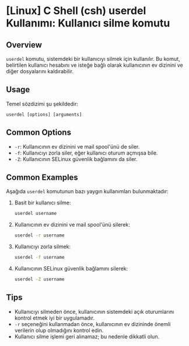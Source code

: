 # [Linux] C Shell (csh) userdel Kullanımı: Kullanıcı silme komutu

## Overview
`userdel` komutu, sistemdeki bir kullanıcıyı silmek için kullanılır. Bu komut, belirtilen kullanıcı hesabını ve isteğe bağlı olarak kullanıcının ev dizinini ve diğer dosyalarını kaldırabilir.

## Usage
Temel sözdizimi şu şekildedir:
```
userdel [options] [arguments]
```

## Common Options
- `-r`: Kullanıcının ev dizinini ve mail spool'ünü de siler.
- `-f`: Kullanıcıyı zorla siler, eğer kullanıcı oturum açmışsa bile.
- `-Z`: Kullanıcının SELinux güvenlik bağlamını da siler.

## Common Examples
Aşağıda `userdel` komutunun bazı yaygın kullanımları bulunmaktadır:

1. Basit bir kullanıcı silme:
   ```bash
   userdel username
   ```

2. Kullanıcının ev dizinini ve mail spool'ünü silerek:
   ```bash
   userdel -r username
   ```

3. Kullanıcıyı zorla silmek:
   ```bash
   userdel -f username
   ```

4. Kullanıcının SELinux güvenlik bağlamını silerek:
   ```bash
   userdel -Z username
   ```

## Tips
- Kullanıcıyı silmeden önce, kullanıcının sistemdeki açık oturumlarını kontrol etmek iyi bir uygulamadır.
- `-r` seçeneğini kullanmadan önce, kullanıcının ev dizininde önemli verilerin olup olmadığını kontrol edin.
- Kullanıcı silme işlemi geri alınamaz; bu nedenle dikkatli olun.